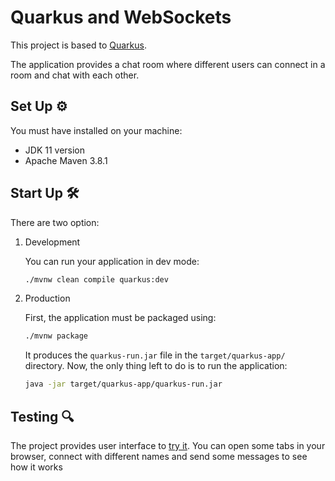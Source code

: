 # Quarkus and WebSockets

This project is based to [Quarkus](https://quarkus.io/).

The application provides a chat room where different users can connect in a room and chat with each other.

## Set Up ⚙

You must have installed on your machine:
* JDK 11 version
* Apache Maven 3.8.1

## Start Up 🛠

There are two option:

1. Development

   You can run your application in dev mode:

    ```bash
    ./mvnw clean compile quarkus:dev
    ```

2. Production

   First, the application must be packaged using:

    ```bash
    ./mvnw package
    ```

   It produces the `quarkus-run.jar` file in the `target/quarkus-app/` directory. Now, the only thing left to do is to
   run the application:

    ```bash
    java -jar target/quarkus-app/quarkus-run.jar
    ```

## Testing 🔍

The project provides user interface to [try it](http://localhost:8080). You can open some tabs in your browser, connect
with different names and send some messages to see how it works
